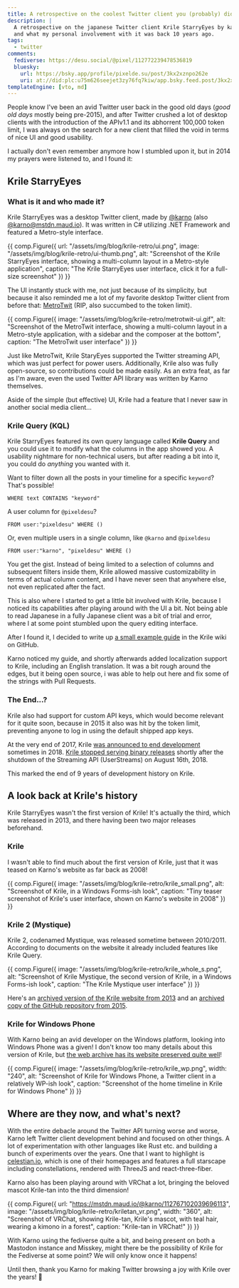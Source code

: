 ```yaml
---
title: A retrospective on the coolest Twitter client you (probably) didn't know
description: |
  A retrospective on the japanese Twitter client Krile StarryEyes by karno, why it was so cool
  and what my personal involvement with it was back 10 years ago.
tags:
  - twitter
comments:
  fediverse: https://desu.social/@pixel/112772239478536819
  bluesky:
    url: https://bsky.app/profile/pixelde.su/post/3kx2xznpo262e
    uri: at://did:plc:u75m626seejet3zy76fq7kiw/app.bsky.feed.post/3kx2xznpo262e
templateEngine: [vto, md]
---
```


People know I've been an avid Twitter user back in the good old days (_good old
days_ mostly being pre-2015), and after Twitter crushed a lot of desktop clients
with the introduction of the APIv1.1 and its abhorrent 100,000 token limit, I
was always on the search for a new client that filled the void in terms of nice
UI and good usability.

I actually don't even remember anymore how I stumbled upon it, but in 2014 my
prayers were listened to, and I found it:

## **Krile StarryEyes**

### What is it and who made it?

Krile StarryEyes was a desktop Twitter client, made by
[@karno](https://x.com/@karno) (also
[@karno@mstdn.maud.io](https://mstdn.maud.io/@karno)). It was written in C#
utilizing .NET Framework and featured a Metro-style interface.

<!-- deno-fmt-ignore-start -->
{{ comp.Figure({
  url: "/assets/img/blog/krile-retro/ui.png",
  image: "/assets/img/blog/krile-retro/ui-thumb.png", 
  alt: "Screenshot of the Krile StarryEyes interface, showing a multi-column layout in a Metro-style application", 
  caption: "The Krile StarryEyes user interface, click it for a full-size screenshot"
}) }}
<!-- deno-fmt-ignore-end -->

The UI instantly stuck with me, not just because of its simplicity, but because
it also reminded me a lot of my favorite desktop Twitter client from before
that: [MetroTwit](https://metrotwit.com/) (RIP, also succumbed to the token
limit).

<!-- deno-fmt-ignore-start -->
{{ comp.Figure({
  image: "/assets/img/blog/krile-retro/metrotwit-ui.gif", 
  alt: "Screenshot of the MetroTwit interface, showing a multi-column layout in a Metro-style application, with a sidebar and the composer at the bottom", 
  caption: "The MetroTwit user interface"
}) }}
<!-- deno-fmt-ignore-end -->

Just like MetroTwit, Krile StaryEyes supported the Twitter streaming API, which
was just perfect for power users. Additionally, Krile also was fully
open-source, so contributions could be made easily. As an extra feat, as far as
I'm aware, even the used Twitter API library was written by Karno themselves.

Aside of the simple (but effective) UI, Krile had a feature that I never saw in
another social media client...

### Krile Query (KQL)

Krile StarryEyes featured its own query language called **Krile Query** and you
could use it to modify what the columns in the app showed you. A usability
nightmare for non-technical users, but after reading a bit into it, you could do
_anything_ you wanted with it.

Want to filter down all the posts in your timeline for a specific `keyword`?
That's possible!

```
WHERE text CONTAINS "keyword"
```

A user column for `@pixeldesu`?

```
FROM user:"pixeldesu" WHERE ()
```

Or, even multiple users in a single column, like `@karno` and `@pixeldesu`

```
FROM user:"karno", "pixeldesu" WHERE ()
```

You get the gist. Instead of being limited to a selection of columns and
subsequent filters inside them, Krile allowed massive customizability in terms
of actual column content, and I have never seen that anywhere else, not even
replicated after the fact.

This is also where I started to get a little bit involved with Krile, because I
noticed its capabilities after playing around with the UI a bit. Not being able
to read Japanese in a fully Japanese client was a bit of trial and error, where
I at some point stumbled upon the query editing interface.

After I found it, I decided to write up
[a small example guide](https://github.com/karno/StarryEyes/wiki/KQ_Basic_Examples-%5BEnglish%5D/54230c27cafa18424f2e89ebcf6ff6e22059c2e4)
in the Krile wiki on GitHub.

Karno noticed my guide, and shortly afterwards added localization support to
Krile, including an English translation. It was a bit rough around the edges,
but it being open source, i was able to help out here and fix some of the
strings with Pull Requests.

### The End...?

Krile also had support for custom API keys, which would become relevant for it
quite soon, because in 2015 it also was hit by the token limit, preventing
anyone to log in using the default shipped app keys.

At the very end of 2017, Krile
[was announced to end development](https://x.com/kriletan/status/947302990066495488)
sometimes in 2018.
[Krile stopped serving binary releases](https://x.com/kriletan/status/1028986589815300096)
shortly after the shutdown of the Streaming API (UserStreams) on August
16th, 2018.

This marked the end of 9 years of development history on Krile.

## A look back at Krile's history

Krile StarryEyes wasn't the first version of Krile! It's actually the third,
which was released in 2013, and there having been two major releases beforehand.

### Krile

I wasn't able to find much about the first version of Krile, just that it was
teased on Karno's website as far back as 2008!

<!-- deno-fmt-ignore-start -->
{{ comp.Figure({
  image: "/assets/img/blog/krile-retro/krile_small.png", 
  alt: "Screenshot of Krile, in a Windows Forms-ish look", 
  caption: "Tiny teaser screenshot of Krile's user interface, shown on Karno's website in 2008"
}) }}
<!-- deno-fmt-ignore-end -->

### Krile 2 (Mystique)

Krile 2, codenamed Mystique, was released sometime between 2010/2011. According
to documents on the website it already included features like Krile Query.

<!-- deno-fmt-ignore-start -->
{{ comp.Figure({
  image: "/assets/img/blog/krile-retro/krile_whole_s.png", 
  alt: "Screenshot of Krile Mystique, the second version of Krile, in a Windows Forms-ish look", 
  caption: "The Krile Mystique user interface"
}) }}
<!-- deno-fmt-ignore-end -->

Here's an
[archived version of the Krile website from 2013](http://krile.starwing.net/index.html)
and an
[archived copy of the GitHub repository from 2015](https://web.archive.org/web/20130414030039/https://github.com/karno/Mystique).

### Krile for Windows Phone

With Karno being an avid developer on the Windows platform, looking into Windows
Phone was a given! I don't know too many details about this version of Krile,
but
[the web archive has its website preserved quite well](https://web.archive.org/web/20131026022503/http://krile.starwing.net/wp/)!

<!-- deno-fmt-ignore-start -->
{{ comp.Figure({
  image: "/assets/img/blog/krile-retro/krile_wp.png",
  width: "240",
  alt: "Screenshot of Krile for Windows Phone, a Twitter client in a relatively WP-ish look", 
  caption: "Screenshot of the home timeline in Krile for Windows Phone"
}) }}
<!-- deno-fmt-ignore-end -->

## Where are they now, and what's next?

With the entire debacle around the Twitter API turning worse and worse, Karno
left Twitter client development behind and focused on other things. A lot of
experimentation with other languages like Rust etc. and building a bunch of
experiments over the years. One that I want to highlight is
[celestian.io](https://celestian.io/), which is one of their homepages and
features a full starscape including constellations, rendered with ThreeJS and
react-three-fiber.

Karno also has been playing around with VRChat a lot, bringing the beloved
mascot Krile-tan into the third dimension!

<!-- deno-fmt-ignore-start -->
{{ comp.Figure({
  url: "https://mstdn.maud.io/@karno/112767102039696113",
  image: "/assets/img/blog/krile-retro/kriletan_vr.png",
  width: "360",
  alt: "Screenshot of VRChat, showing Krile-tan, Krile's mascot, with teal hair, wearing a kimono in a forest", 
  caption: "Krile-tan in VRChat!"
}) }}
<!-- deno-fmt-ignore-end -->

With Karno using the fediverse quite a bit, and being present on both a Mastodon
instance and Misskey, might there be the possibility of Krile for the Fediverse
at some point? We will only know once it happens!

Until then, thank you Karno for making Twitter browsing a joy with Krile over
the years! 💚
